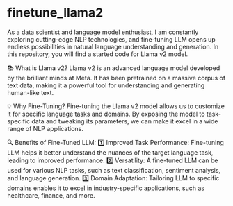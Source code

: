 # finetune_llama2

As a data scientist and language model enthusiast, I am constantly exploring cutting-edge NLP technologies, and fine-tuning LLM opens up endless possibilities in natural language understanding and generation. In this repository, you will find a started code for Llama v2 model.

📚 What is Llama v2?
Llama v2 is an advanced language model developed by the brilliant minds at Meta. It has been pretrained on a massive corpus of text data, making it a powerful tool for understanding and generating human-like text.

💡 Why Fine-Tuning?
Fine-tuning the Llama v2 model allows us to customize it for specific language tasks and domains. By exposing the model to task-specific data and tweaking its parameters, we can make it excel in a wide range of NLP applications.

🔍 Benefits of Fine-Tuned LLM:
1️⃣ Improved Task Performance: Fine-tuning LLM helps it better understand the nuances of the target language task, leading to improved performance.
2️⃣ Versatility: A fine-tuned LLM can be used for various NLP tasks, such as text classification, sentiment analysis, and language generation.
3️⃣ Domain Adaptation: Tailoring LLM to specific domains enables it to excel in industry-specific applications, such as healthcare, finance, and more.  
